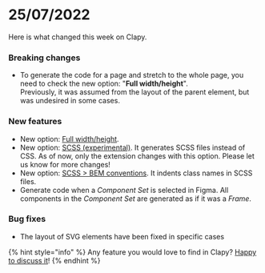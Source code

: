 # 25/07/2022

Here is what changed this week on Clapy.

### Breaking changes

* To generate the code for a page and stretch to the whole page, you need to check the new option: "**Full width/height**".\
  Previously, it was assumed from the layout of the parent element, but was undesired in some cases.

### New features

* New option: [Full width/height](https://docs.clapy.co/clapy/#full-width-height).
* New option: [SCSS (experimental)](https://docs.clapy.co/clapy/#scss-instead-of-css-beta). It generates SCSS files instead of CSS. As of now, only the extension changes with this option. Please let us know for more changes!
* New option: [SCSS > BEM conventions](https://docs.clapy.co/clapy/#scss-instead-of-css-beta). It indents class names in SCSS files.
* Generate code when a _Component Set_ is selected in Figma. All components in the _Component Set_ are generated as if it was a _Frame_.

### Bug fixes

* The layout of SVG elements have been fixed in specific cases

{% hint style="info" %}
Any feature you would love to find in Clapy? [Happy to discuss it](https://clapy.co/contact)!
{% endhint %}
